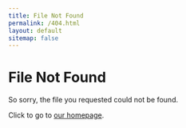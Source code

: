 ```yaml
---
title: File Not Found
permalink: /404.html
layout: default
sitemap: false
---
```


# File Not Found

So sorry, the file you requested could not be found.

Click to go to [our homepage](/).
